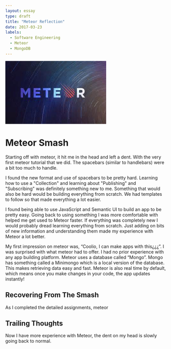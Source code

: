 ```yaml
---
layout: essay
type: draft
title: "Meteor Reflection"
date: 2017-03-23
labels:
  - Software Engineering
  - Meteor
  - MongoDB
---
```


<img class="ui floated image" src="../images/meteor-logo.jpg">

# Meteor Smash

Starting off with meteor, it hit me in the head and left a dent. With the very first meteor tutorial that we did. The spacebars (similar to handlebars) were a bit too much to handle.

I found the new format and use of spacebars to be pretty hard. Learning how to use a "Collection" and learning about "Publishing" and "Subscribing" was definitely something new to me. Something that would also be hard would be building everything from scratch. We had templates to follow so that made everything a lot easier.

I found being able to use JavaScript and Semantic UI to build an app to be pretty easy. Going back to using something I was more comfortable with helped me get used to Meteor faster. If everything was completely new I would probably dread learning everything from scratch. Just adding on bits of new information and understanding them made my experience with Meteor a lot better.

My first impression on meteor was, “Coolio, I can make apps with this¿¿¿”. I was surprised with what meteor had to offer. I had no prior experience with any app building platform. Meteor uses a database called “Mongo”. Mongo has something called a Minimongo which is a local version of the database. This makes retrieving data easy and fast. Meteor is also real time by default, which means once you make changes in your code, the app updates instantly!

## Recovering From The Smash

As I completed the detailed assignments, meteor


## Trailing Thoughts

Now I have more experience with Meteor, the dent on my head is slowly going back to normal.
